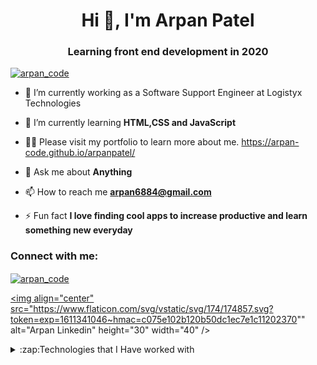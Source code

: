 <h1 align="center">Hi 👋, I'm Arpan Patel</h1>
<h3 align="center">Learning front end development in 2020</h3>

<p align="left"> <a href="https://www.instagram.com/arpan.codes" target="blank"><img src="https://img.shields.io/badge/Instagram-E4405F?style=for-the-badge&logo=instagram&logoColor=white" alt="arpan_code" /></a> </p>

- 💼 I’m currently working as a Software Support Engineer at Logistyx Technologies

- 🌱 I’m currently learning **HTML,CSS and JavaScript**

- 👨‍💻 Please visit my portfolio to learn more about me. https://arpan-code.github.io/arpanpatel/

- 💬 Ask me about **Anything**

- 📫 How to reach me **arpan6884@gmail.com**

- ⚡ Fun fact **I love finding cool apps to increase productive and learn something new everyday**

<h3 align="left">Connect with me:</h3>

<p align="left">

<a href="https://www.instagram.com/arpan.codes" target="blank"><img align="center" src="https://www.flaticon.com/svg/static/icons/svg/1409/1409946.svg" alt="arpan_code" height="30" width="40" /></a>

<a href="https://www.linkedin.com/in/arpanpatel30/" target="blank"><img align="center" src="https://www.flaticon.com/svg/vstatic/svg/174/174857.svg?token=exp=1611341046~hmac=c075e102b120b50dc1ec7e1c11202370"" alt="Arpan Linkedin" height="30" width="40" /></a>
  
</p>

<div>

  <details>
      <summary>:zap:Technologies that I Have worked with </summary>
<p align="left"> 
 <a href="https://www.w3.org/html/" target="_blank"> <img src="https://raw.githubusercontent.com/devicons/devicon/master/icons/html5/html5-original-wordmark.svg" alt="html5" width="40" height="40"/> </a>

<a href="https://www.w3schools.com/css/" target="_blank"> <img src="https://raw.githubusercontent.com/devicons/devicon/master/icons/css3/css3-original-wordmark.svg" alt="css3" width="40" height="40"/> </a>

<a href="https://developer.mozilla.org/en-US/docs/Web/JavaScript" target="_blank"> <img src="https://raw.githubusercontent.com/devicons/devicon/master/icons/javascript/javascript-original.svg" alt="javascript" width="40" height="40"/>

<a href="https://getbootstrap.com" target="_blank"> <img src="https://raw.githubusercontent.com/devicons/devicon/master/icons/bootstrap/bootstrap-plain-wordmark.svg" alt="bootstrap" width="40" height="40"/> </a>

<a href="https://firebase.google.com/" target="_blank"> <img src="https://www.vectorlogo.zone/logos/firebase/firebase-icon.svg" alt="firebase" width="40" height="40"/> </a>

<a href="https://www.linux.org/" target="_blank"> <img src="https://raw.githubusercontent.com/devicons/devicon/master/icons/linux/linux-original.svg" alt="linux" width="40" height="40"/> </a>

<a href="https://postman.com" target="_blank"> <img src="https://www.vectorlogo.zone/logos/getpostman/getpostman-icon.svg" alt="postman" width="40" height="40"/> </a>

<a href="https://www.python.org" target="_blank"> <img src="https://raw.githubusercontent.com/devicons/devicon/master/icons/python/python-original.svg" alt="python" width="40" height="40"/>

  </details>
</div>

